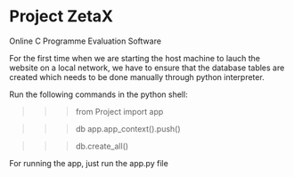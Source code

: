 # Project ZetaX

Online C Programme Evaluation Software

For the first time when we are starting the host machine to lauch the
website on a local network, we have to ensure that the database tables
are created which needs to be done manually through python interpreter.

Run the following commands in the python shell:

> > > from Project import app

 
> > > db app.app_context().push()

 
> > > db.create_all()

For running the app, just run the app.py file
